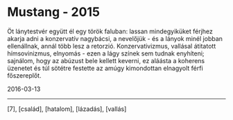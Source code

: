 # Mustang - 2015

Öt lánytestvér együtt él egy török faluban: lassan mindegyiküket férjhez akarja adni a konzervatív nagybácsi, a nevelőjük - és a lányok minél jobban ellenállnak, annál több lesz a retorzió. Konzervativizmus, vallásal átitatott hímsovinizmus, elnyomás - ezen a lágy színek sem tudnak enyhíteni; sajnálom, hogy az abúzust bele kellett keverni, ez aláásta a koherens üzenetet és túl sötétre festette az amúgy kimondottan elnagyolt férfi főszereplőt.

2016-03-13 

----

[7], [család], [hatalom], [lázadás], [vallás]